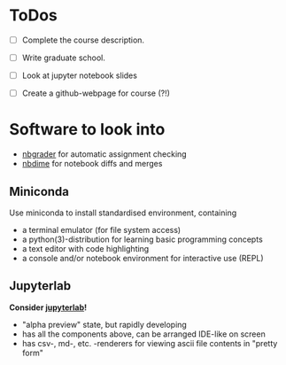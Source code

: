 # ToDos #

- [ ] Complete the course description.
- [ ] Write graduate school.
- [ ] Look at jupyter notebook slides
- [ ] Create a github-webpage for course (?!)


# Software to look into #

* [nbgrader](https://github.com/jupyter/nbgrader) for automatic assignment checking
* [nbdime](https://github.com/jupyter/nbdime) for notebook diffs and merges

## Miniconda ##

Use miniconda to install standardised environment, containing
* a terminal emulator (for file system access)
* a python(3)-distribution for learning basic programming concepts
* a text editor with code highlighting
* a console and/or notebook environment for interactive use (REPL)

## Jupyterlab ##

__Consider [jupyterlab](https://github.com/jupyterlab/jupyterlab)!__
* "alpha preview" state, but rapidly developing
* has all the components above, can be arranged IDE-like on screen
* has csv-, md-, etc. -renderers for viewing ascii file contents in "pretty form"

[//]: # (MJ: I agree that jupyterlab is worth using, even in present state)

